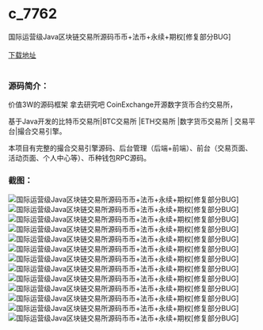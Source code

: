# c_7762
国际运营级Java区块链交易所源码币币+法币+永续+期权[修复部分BUG]
<br/></br>
[下载地址](https://www.uuid2.com/7762.html "下载地址")
<br/></br>
<h3>源码简介：</h3>
<p>价值3W的源码框架  拿去研究吧  CoinExchange开源数字货币合约交易所，<p>
<p>基于Java开发的比特币交易所|BTC交易所 |ETH交易所 |数字货币交易所 | 交易平台|撮合交易引擎。<p>
<p>本项目有完整的撮合交易引擎源码、后台管理（后端+前端）、前台（交易页面、活动页面、个人中心等）、币种钱包RPC源码。<p>
<h3>截图：</h3>
<img src="https://www.uuid2.com/wp-content/uploads/img/pro/20220330/16486083048180.jpg" alt="国际运营级Java区块链交易所源码币币+法币+永续+期权[修复部分BUG]"><img src="https://www.uuid2.com/wp-content/uploads/img/pro/20220330/16486083043162.jpg" alt="国际运营级Java区块链交易所源码币币+法币+永续+期权[修复部分BUG]"><img src="https://www.uuid2.com/wp-content/uploads/img/pro/20220330/16486083068192.png" alt="国际运营级Java区块链交易所源码币币+法币+永续+期权[修复部分BUG]"><img src="https://www.uuid2.com/wp-content/uploads/img/pro/20220330/16486083073857.png" alt="国际运营级Java区块链交易所源码币币+法币+永续+期权[修复部分BUG]"><img src="https://www.uuid2.com/wp-content/uploads/img/pro/20220330/16486083071709.png" alt="国际运营级Java区块链交易所源码币币+法币+永续+期权[修复部分BUG]"><img src="https://www.uuid2.com/wp-content/uploads/img/pro/20220330/16486083075505.jpg" alt="国际运营级Java区块链交易所源码币币+法币+永续+期权[修复部分BUG]"><img src="https://www.uuid2.com/wp-content/uploads/img/pro/20220330/16486083095170.png" alt="国际运营级Java区块链交易所源码币币+法币+永续+期权[修复部分BUG]"><img src="https://www.uuid2.com/wp-content/uploads/img/pro/20220330/16486083117295.png" alt="国际运营级Java区块链交易所源码币币+法币+永续+期权[修复部分BUG]"><img src="https://www.uuid2.com/wp-content/uploads/img/pro/20220330/16486083111797.jpg" alt="国际运营级Java区块链交易所源码币币+法币+永续+期权[修复部分BUG]"><img src="https://www.uuid2.com/wp-content/uploads/img/pro/20220330/16486083115476.jpg" alt="国际运营级Java区块链交易所源码币币+法币+永续+期权[修复部分BUG]"><img src="https://www.uuid2.com/wp-content/uploads/img/pro/20220330/1648608313433.png" alt="国际运营级Java区块链交易所源码币币+法币+永续+期权[修复部分BUG]"><img src="https://www.uuid2.com/wp-content/uploads/img/pro/20220330/16486083144818.png" alt="国际运营级Java区块链交易所源码币币+法币+永续+期权[修复部分BUG]"><img src="https://www.uuid2.com/wp-content/uploads/img/pro/20220330/16486083163351.png" alt="国际运营级Java区块链交易所源码币币+法币+永续+期权[修复部分BUG]">
